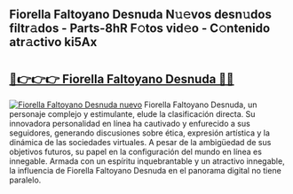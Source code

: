 ## Fiorella Faltoyano Desnuda N𝚞𝚎vos desn𝚞dos filtr𝚊dos - Parts-8hR F𝚘tos vid𝚎o - C𝚘ntenido atr𝚊ctivo ki5Ax

# <h2><a href="http://mbapch.tromn.icu/?c=Fiorella+Faltoyano+Desnuda">🔗👉👉👉 Fiorella Faltoyano Desnuda 🔗🔗</a></h2>

[![Fiorella Faltoyano Desnuda nuevo](https://i.imgur.com/pEAQMta.gif)](http://mbapch.tromn.icu/?c=Fiorella+Faltoyano+Desnuda)
Fiorella Faltoyano Desnuda, un personaje complejo y estimulante, elude la clasificación directa. Su innovadora personalidad en línea ha cautivado y enfurecido a sus seguidores, generando discusiones sobre ética, expresión artística y la dinámica de las sociedades virtuales. A pesar de la ambigüedad de sus objetivos futuros, su papel en la configuración del mundo en línea es innegable. Armada con un espíritu inquebrantable y un atractivo innegable, la influencia de Fiorella Faltoyano Desnuda en el panorama digital no tiene paralelo.
